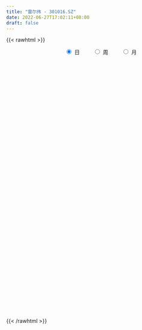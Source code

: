 ```yaml
---
title: "雷尔伟 - 301016.SZ"
date: 2022-06-27T17:02:11+08:00
draft: false
---
```

{{< rawhtml >}}
    <div style="text-align: center">
        <label style="padding: 1rem;"><input style="margin-right: .5rem" type="radio" name="period" value="D" checked onclick="period_change(this)">日</label>
        <label style="padding: 1rem;"><input style="margin-right: .5rem" type="radio" name="period" value="W" onclick="period_change(this)">周</label>
        <label style="padding: 1rem;"><input style="margin-right: .5rem" type="radio" name="period" value="M" onclick="period_change(this)">月</label>
    </div>
    <div id="chart" style="height: 700px;"></div> 
    <script type="text/javascript">
        const D_v = [186336.08,138067.0,94363.76,63588.82,77494.6,63021.48,55853.26,50722.67,37906.29,34483.66,27661.82,32420.92,23193.37,17735.76,17073.54,18374.5,23814.37,24767.81,23320.21,21686.46,23772.18,24422.32,16452.48,17880.66,22732.66,15142.09,35114.64,21502.0,21786.13,27609.75,24748.64,21404.06,21631.78,77965.16,131311.3,84177.32,62937.48,48840.48,49074.59,60360.31,37475.37,68490.25,79176.11,59190.45,52614.86,86066.26,66767.93,58880.04,34633.19,48668.54,33660.46,50636.39,25693.72,33732.15,18457.1,20524.66,18432.46,19070.24,8424.61,16824.95,23121.77,19484.92,12702.62,11439.34,7967.85,9739.4,8016.6,16892.36,16035.56,14629.66,13132.72,10368.51,8815.69,10964.99,7300.69,5743.17,7634.63,13919.0,16526.59,15030.62,9120.58,10511.96,10715.35,7113.65,10077.56,8418.56,8523.39,24746.78,11441.1,12596.58,13283.99,18377.24,13392.57,29586.46,16116.37,11266.97,11647.82,13937.96,15897.59,26681.98,17275.49,16630.6,19092.96,12276.0,37549.49,26038.15,20515.0,11935.72,9103.85,10441.87,10721.79,8073.34,7213.05,13244.44,13041.03,11339.76,11965.83,8591.23,15283.9,16671.95,13710.0,6809.0,5101.87,5042.56,15109.0,11346.0,14697.05,9476.28,10349.14,8061.94,10546.06,8653.19,11746.31,9459.35,8798.81,12245.63,10678.92,13828.16,19637.48,6455.99,5490.39,10829.45,4839.06,8920.27,6070.68,7300.98,6177.2,5203.55,5434.9,7860.63,5444.02,3907.72,6757.41,7852.29,16022.73,10998.86,9500.03,9185.37,11633.37,7929.7,7998.77,4621.94,4465.97,7272.06,7054.66,5073.22,6615.38,8577.16,5792.68,6985.5,4607.35,6675.77,5747.19,7123.33,5565.25,7025.81,23204.79,13063.37,6156.12,4955.79,6959.93,6261.94,7962.87,16104.97,8751.95,5725.82,5101.91,3670.24,6498.23,3888.27,6530.43,3548.28,6284.35,3224.63,2622.65,7198.49,5188.91,5683.85,8170.37,6844.96,13273.65,8990.81,8856.75,6498.97,4731.69,4982.16,9013.09,6454.77,4932.5,5638.75,3573.48,4430.39,4626.0,3636.15,3327.72,4087.08,6775.75,3530.73,4628.87,4908.88,5126.72,8063.37,14277.47,9042.06,6836.56,4912.39,6062.91,4956.96,4368.97,4234.29,6373.24,5553.5,5208.0,5594.18,5935.73,5121.83,5096.58,5060.56,5733.55,5672.93]
const D_histogram = [0.0,-0.5998860399,-1.1613251191,-1.4770494676,-1.4956792054,-1.4596418637,-1.3470592687,-1.2588923907,-1.1386417928,-1.010924754,-0.8420756259,-0.7296826342,-0.6230806251,-0.4783277005,-0.3333912724,-0.1849669424,-0.0793679564,-0.0506382087,-0.0433994844,-0.0186408116,0.0662595755,0.172766807,0.2383383098,0.3419182269,0.4209922924,0.4789636684,0.5833953409,0.6156931279,0.6513747081,0.6743349026,0.6597776034,0.6413860693,0.5735066826,0.7002223037,0.9744910773,1.0234252503,0.8636849472,0.7659044416,0.6994902983,0.7190790829,0.6661007657,0.703553098,0.765400808,0.7864982745,0.59599903,0.6758961115,0.7057543571,0.5881181891,0.4690154684,0.2750342179,0.1227964179,-0.1142775716,-0.2527144621,-0.3923320587,-0.497673091,-0.5818937312,-0.606930152,-0.6598220071,-0.6537826025,-0.5573022343,-0.4557859261,-0.4843076934,-0.5164309704,-0.5409306551,-0.4745336759,-0.3656888659,-0.2982904111,-0.17484551,-0.0440424653,0.0590889257,0.0544577737,0.1042935379,0.1203239135,0.0853331966,0.0346812895,0.0252908873,0.0479406042,0.0172618848,-0.0765438346,-0.2003571885,-0.2486013917,-0.2278775392,-0.2359686285,-0.198617086,-0.1247156738,-0.0602132419,0.0213192474,0.1589809659,0.24893975,0.3266904458,0.372185459,0.4261388574,0.3909731423,0.4413004917,0.4215919739,0.4020927789,0.3821923361,0.3781669354,0.3783353895,0.3598396847,0.338091371,0.2540471082,0.2158320989,0.2021097571,0.2142084696,0.1309643016,-0.0347770531,-0.1566663237,-0.2073090012,-0.2184647189,-0.1986826356,-0.1754097488,-0.1482163964,-0.099231825,-0.0440360356,-0.0541106328,-0.0667915662,-0.063696521,-0.0315851691,-0.04161055,-0.1093348649,-0.1685810321,-0.1769035902,-0.1818248607,-0.1705401639,-0.125688212,-0.0401636938,0.0064732015,0.0537181469,0.0559872789,0.0917230182,0.1131674117,0.1370357173,0.1270363741,0.0883859655,0.1044399,0.0815878832,0.0959891358,0.0172563283,-0.0500309369,-0.1090557241,-0.2125276743,-0.2569012479,-0.3347117515,-0.3392933146,-0.2701594865,-0.1871867661,-0.1160556193,-0.0775088452,-0.0478276423,-0.0417427293,-0.0366314686,0.0091665569,0.0320958399,0.103233958,0.1336154243,0.1142180453,0.1237271943,0.0656964176,0.0531027506,0.0229404381,0.0177568496,0.0201644061,0.0284341316,0.0092473526,-0.0204203157,-0.0671807883,-0.1360902056,-0.1549710257,-0.1226447938,-0.1298374661,-0.2121809753,-0.2123829427,-0.1625200616,-0.085435512,-0.0002405356,0.1015268018,0.136001202,0.1306477499,0.1373280807,0.1342951686,0.1231125584,0.1537143824,0.0911268345,0.0210664877,0.0010011308,-0.046029185,-0.0588888735,-0.0858987973,-0.0780464708,-0.1155854565,-0.1359475275,-0.1735223013,-0.1748480749,-0.1580910771,-0.1113729574,-0.124652183,-0.1094623387,-0.2141834001,-0.3325631083,-0.3868079593,-0.4296761147,-0.3677368968,-0.2795295022,-0.1960753658,-0.1016594418,0.0019293249,0.0637131019,0.1335627202,0.1885473868,0.2149484489,0.2151781969,0.229772449,0.2348505721,0.2357154008,0.2467585489,0.1909259975,0.1741644554,0.1734391038,0.1785785872,0.1848030687,0.210105404,0.2557709317,0.2856958323,0.2946004684,0.2668555779,0.2259201623,0.1592028662,0.1151984541,0.0906651442,0.0551646642,0.0298416762,0.0198153202,0.0077316758,0.0262450406,0.036740457,0.0179639171,0.0207124107,0.03867562,0.0523817749]
const D_fast = [0.0,-0.7498575499,-1.6016279089,-2.2866146242,-2.6791641633,-3.0080372876,-3.2322195098,-3.4587757294,-3.6231855798,-3.7481997294,-3.7898695079,-3.8598971746,-3.9090653218,-3.8838943224,-3.8223057123,-3.720123118,-3.634366121,-3.6182959255,-3.6219070723,-3.6018086024,-3.5003433214,-3.3506443882,-3.2254883079,-3.0364288341,-2.8521066955,-2.6743944024,-2.4241138946,-2.2378928257,-2.0393675685,-1.8478236483,-1.6974365467,-1.5554815634,-1.4799842795,-1.1782130824,-0.6603215396,-0.355531054,-0.2993501202,-0.2056545155,-0.0971960842,0.1021624711,0.2157093453,0.4290499522,0.6822478641,0.8999698993,0.8584704122,1.1073415217,1.3136383565,1.3430317358,1.3411828822,1.2159601862,1.0944214907,0.8287781083,0.6271626023,0.389461991,0.159702686,-0.069991387,-0.2467603458,-0.4646077027,-0.6220139487,-0.6648591392,-0.6772893124,-0.826888003,-0.9881190227,-1.1478513712,-1.2000878109,-1.1826652174,-1.1898393654,-1.1101058418,-0.9903134134,-0.872409791,-0.8634264995,-0.7875173509,-0.7414059969,-0.7550634147,-0.7970449994,-0.8001126797,-0.7654778119,-0.79184106,-0.904782738,-1.078685389,-1.1890799402,-1.2253254725,-1.2924087189,-1.3047114479,-1.2619889541,-1.2125398327,-1.1256775315,-0.9482705716,-0.79607685,-0.6366535428,-0.4981121648,-0.337624052,-0.2750464816,-0.1143940092,-0.0287045336,0.0523194662,0.1279671074,0.2184834405,0.3132357421,0.3846999584,0.4474744874,0.4269420017,0.4426850172,0.4794901146,0.5451409446,0.4946378519,0.3202022339,0.1591463824,0.0566764546,-0.0090954428,-0.0389840184,-0.0595635688,-0.0694243155,-0.0452477003,-0.0010609198,-0.0246631753,-0.0540420002,-0.0668710853,-0.0426560256,-0.0630840441,-0.1581420751,-0.2595335003,-0.312081956,-0.3624594417,-0.3938097858,-0.3803798869,-0.3048962922,-0.2566410965,-0.1959666144,-0.1797006627,-0.1210341688,-0.0712979224,-0.0131706875,0.0085890628,-0.0079648543,0.0341990551,0.0317440091,0.0701425457,-0.0042761798,-0.0840711792,-0.1703598975,-0.3269637662,-0.4355626518,-0.5970510932,-0.686455985,-0.6848620286,-0.6486859997,-0.6065687577,-0.5873991948,-0.5696749026,-0.5740256719,-0.5780722784,-0.5299826136,-0.4990293707,-0.402082763,-0.3382974406,-0.3291403084,-0.2886993608,-0.3303060331,-0.3296240124,-0.3540512155,-0.3547955915,-0.3473469334,-0.331968675,-0.3488436159,-0.3836163631,-0.4471720328,-0.5501040015,-0.607727578,-0.6060625446,-0.6457145834,-0.7811033365,-0.8344010395,-0.8251681739,-0.7694425022,-0.6843076598,-0.5571586218,-0.4886839212,-0.4613754358,-0.4203630848,-0.3898222048,-0.3702266754,-0.3011962558,-0.3410020951,-0.4057958199,-0.4256108941,-0.4841485062,-0.511730413,-0.5602150362,-0.5718743274,-0.6383096772,-0.6926586301,-0.7736139792,-0.8186517715,-0.841417543,-0.8225426626,-0.866984934,-0.8791606744,-1.0374275858,-1.238948071,-1.3898949119,-1.5401820959,-1.5701771022,-1.5518520832,-1.5174167882,-1.4484157247,-1.3443446268,-1.2666325743,-1.1633922759,-1.0612707626,-0.9811325883,-0.9271082911,-0.8550709268,-0.7912801607,-0.7314864817,-0.6587536964,-0.6668547484,-0.6400751766,-0.5974407523,-0.5476566221,-0.4952313734,-0.4174026871,-0.3077944265,-0.2064455678,-0.1238908146,-0.0849218106,-0.0693771857,-0.0962937652,-0.1114985638,-0.1133655876,-0.1350749015,-0.1529374706,-0.1580099965,-0.168160722,-0.143086097,-0.1234055663,-0.137691127,-0.1297645306,-0.1021324163,-0.0753308178]
const D_slow = [0.0,-0.14997151,-0.4403027898,-0.8095651566,-1.183484958,-1.5483954239,-1.8851602411,-2.1998833387,-2.4845437869,-2.7372749754,-2.9477938819,-3.1302145405,-3.2859846967,-3.4055666219,-3.48891444,-3.5351561756,-3.5549981647,-3.5676577168,-3.5785075879,-3.5831677908,-3.5666028969,-3.5234111952,-3.4638266177,-3.378347061,-3.2730989879,-3.1533580708,-3.0075092356,-2.8535859536,-2.6907422766,-2.5221585509,-2.3572141501,-2.1968676327,-2.0534909621,-1.8784353861,-1.6348126168,-1.3789563043,-1.1630350674,-0.971558957,-0.7966863825,-0.6169166118,-0.4503914203,-0.2745031458,-0.0831529438,0.1134716248,0.2624713823,0.4314454102,0.6078839994,0.7549135467,0.8721674138,0.9409259683,0.9716250728,0.9430556799,0.8798770644,0.7817940497,0.6573757769,0.5119023442,0.3601698062,0.1952143044,0.0317686538,-0.1075569048,-0.2215033863,-0.3425803097,-0.4716880523,-0.6069207161,-0.725554135,-0.8169763515,-0.8915489543,-0.9352603318,-0.9462709481,-0.9314987167,-0.9178842733,-0.8918108888,-0.8617299104,-0.8403966113,-0.8317262889,-0.8254035671,-0.813418416,-0.8091029448,-0.8282389034,-0.8783282006,-0.9404785485,-0.9974479333,-1.0564400904,-1.1060943619,-1.1372732803,-1.1523265908,-1.146996779,-1.1072515375,-1.0450166,-0.9633439885,-0.8702976238,-0.7637629094,-0.6660196239,-0.5556945009,-0.4502965075,-0.3497733127,-0.2542252287,-0.1596834948,-0.0650996475,0.0248602737,0.1093831165,0.1728948935,0.2268529182,0.2773803575,0.3309324749,0.3636735503,0.354979287,0.3158127061,0.2639854558,0.2093692761,0.1596986172,0.11584618,0.0787920809,0.0539841247,0.0429751158,0.0294474576,0.012749566,-0.0031745643,-0.0110708565,-0.021473494,-0.0488072103,-0.0909524683,-0.1351783658,-0.180634581,-0.2232696219,-0.2546916749,-0.2647325984,-0.263114298,-0.2496847613,-0.2356879416,-0.212757187,-0.1844653341,-0.1502064048,-0.1184473113,-0.0963508199,-0.0702408449,-0.0498438741,-0.0258465901,-0.0215325081,-0.0340402423,-0.0613041733,-0.1144360919,-0.1786614039,-0.2623393417,-0.3471626704,-0.414702542,-0.4614992336,-0.4905131384,-0.5098903497,-0.5218472603,-0.5322829426,-0.5414408097,-0.5391491705,-0.5311252105,-0.505316721,-0.471912865,-0.4433583536,-0.4124265551,-0.3960024507,-0.382726763,-0.3769916535,-0.3725524411,-0.3675113396,-0.3604028067,-0.3580909685,-0.3631960474,-0.3799912445,-0.4140137959,-0.4527565523,-0.4834177508,-0.5158771173,-0.5689223611,-0.6220180968,-0.6626481122,-0.6840069902,-0.6840671241,-0.6586854237,-0.6246851232,-0.5920231857,-0.5576911655,-0.5241173734,-0.4933392338,-0.4549106382,-0.4321289296,-0.4268623076,-0.4266120249,-0.4381193212,-0.4528415396,-0.4743162389,-0.4938278566,-0.5227242207,-0.5567111026,-0.6000916779,-0.6438036966,-0.6833264659,-0.7111697053,-0.742332751,-0.7696983357,-0.8232441857,-0.9063849628,-1.0030869526,-1.1105059813,-1.2024402055,-1.272322581,-1.3213414225,-1.3467562829,-1.3462739517,-1.3303456762,-1.2969549962,-1.2498181495,-1.1960810372,-1.142286488,-1.0848433758,-1.0261307327,-0.9672018825,-0.9055122453,-0.8577807459,-0.8142396321,-0.7708798561,-0.7262352093,-0.6800344421,-0.6275080911,-0.5635653582,-0.4921414001,-0.418491283,-0.3517773885,-0.2952973479,-0.2554966314,-0.2266970179,-0.2040307318,-0.1902395658,-0.1827791467,-0.1778253167,-0.1758923977,-0.1693311376,-0.1601460233,-0.1556550441,-0.1504769414,-0.1408080364,-0.1277125926]
const D_data = [['2021-06-30', 35.0, 43.14, 31.5, 45.5],['2021-07-01', 35.48, 33.74, 33.45, 38.59],['2021-07-02', 33.68, 30.32, 30.3, 33.68],['2021-07-05', 29.85, 29.87, 29.2, 31.73],['2021-07-06', 29.96, 31.35, 29.22, 31.96],['2021-07-07', 30.5, 30.7, 30.08, 32.07],['2021-07-08', 30.5, 30.69, 30.06, 31.32],['2021-07-09', 30.42, 29.59, 29.54, 30.87],['2021-07-12', 29.68, 29.26, 29.1, 29.88],['2021-07-13', 29.32, 28.79, 28.57, 29.36],['2021-07-14', 28.8, 28.96, 28.61, 29.13],['2021-07-15', 28.79, 27.95, 27.72, 28.98],['2021-07-16', 27.94, 27.47, 27.46, 28.1],['2021-07-19', 27.1, 27.71, 27.08, 27.71],['2021-07-20', 27.55, 27.68, 27.22, 27.77],['2021-07-21', 27.6, 27.81, 27.53, 27.94],['2021-07-22', 27.93, 27.35, 27.13, 27.93],['2021-07-23', 27.05, 26.19, 26.1, 27.3],['2021-07-26', 26.35, 25.47, 25.0, 26.57],['2021-07-27', 25.38, 25.24, 25.0, 26.05],['2021-07-28', 25.26, 25.8, 24.59, 25.94],['2021-07-29', 25.8, 26.18, 25.57, 26.48],['2021-07-30', 26.14, 25.8, 25.61, 26.14],['2021-08-02', 25.68, 26.48, 25.3, 26.5],['2021-08-03', 26.48, 26.5, 26.2, 27.19],['2021-08-04', 26.3, 26.51, 26.2, 26.77],['2021-08-05', 26.35, 27.52, 26.28, 27.77],['2021-08-06', 27.26, 27.05, 26.85, 27.37],['2021-08-09', 27.25, 27.39, 27.11, 27.88],['2021-08-10', 27.43, 27.55, 27.15, 27.87],['2021-08-11', 27.75, 27.29, 27.18, 27.85],['2021-08-12', 27.36, 27.35, 26.91, 27.54],['2021-08-13', 27.63, 26.68, 26.57, 27.68],['2021-08-16', 26.88, 29.51, 26.6, 30.08],['2021-08-17', 29.27, 32.87, 29.15, 35.0],['2021-08-18', 30.94, 31.51, 30.36, 32.14],['2021-08-19', 31.06, 29.17, 28.8, 31.4],['2021-08-20', 29.6, 29.75, 29.03, 30.25],['2021-08-23', 29.61, 30.16, 29.16, 30.58],['2021-08-24', 30.19, 31.58, 29.62, 31.96],['2021-08-25', 31.3, 31.06, 30.64, 31.35],['2021-08-26', 30.66, 32.65, 30.53, 33.4],['2021-08-27', 32.19, 33.79, 31.66, 35.8],['2021-08-30', 33.1, 34.13, 32.31, 34.98],['2021-08-31', 33.72, 31.6, 31.2, 33.72],['2021-09-01', 31.7, 35.25, 31.11, 37.01],['2021-09-02', 34.7, 35.55, 33.96, 36.44],['2021-09-03', 34.68, 34.08, 33.0, 34.9],['2021-09-06', 33.87, 33.96, 33.33, 35.13],['2021-09-07', 34.0, 32.6, 32.2, 34.34],['2021-09-08', 32.6, 32.48, 31.77, 32.99],['2021-09-09', 32.3, 30.5, 30.39, 32.86],['2021-09-10', 30.49, 30.7, 30.02, 30.99],['2021-09-13', 30.68, 29.79, 28.88, 30.68],['2021-09-14', 29.52, 29.3, 28.92, 29.7],['2021-09-15', 29.43, 28.7, 28.37, 29.43],['2021-09-16', 28.67, 28.73, 28.5, 29.43],['2021-09-17', 28.71, 27.7, 27.59, 29.04],['2021-09-22', 27.35, 27.8, 27.33, 27.98],['2021-09-23', 28.11, 28.72, 27.99, 28.96],['2021-09-24', 29.09, 28.89, 28.66, 29.97],['2021-09-27', 28.89, 27.04, 26.9, 29.0],['2021-09-28', 27.0, 26.37, 26.36, 27.18],['2021-09-29', 26.39, 25.81, 25.8, 26.6],['2021-09-30', 25.8, 26.56, 25.8, 26.7],['2021-10-08', 26.98, 27.12, 26.92, 27.86],['2021-10-11', 27.28, 26.69, 26.57, 27.3],['2021-10-12', 26.7, 27.59, 26.69, 28.19],['2021-10-13', 27.66, 28.15, 27.31, 28.46],['2021-10-14', 28.13, 28.31, 27.59, 28.8],['2021-10-15', 28.28, 27.14, 27.13, 28.28],['2021-10-18', 27.08, 27.88, 27.0, 28.0],['2021-10-19', 27.75, 27.6, 27.37, 28.25],['2021-10-20', 27.5, 26.87, 26.85, 27.7],['2021-10-21', 27.2, 26.37, 26.31, 27.2],['2021-10-22', 26.3, 26.63, 26.3, 26.77],['2021-10-25', 26.7, 26.98, 26.28, 27.19],['2021-10-26', 26.48, 26.2, 25.92, 26.89],['2021-10-27', 26.06, 24.93, 24.61, 26.27],['2021-10-28', 24.92, 23.73, 23.58, 25.07],['2021-10-29', 23.96, 23.9, 23.65, 24.24],['2021-11-01', 23.95, 24.36, 23.56, 24.45],['2021-11-02', 24.36, 23.7, 23.56, 24.5],['2021-11-03', 23.63, 24.02, 23.6, 24.05],['2021-11-04', 23.98, 24.49, 23.86, 24.65],['2021-11-05', 24.46, 24.51, 24.2, 24.72],['2021-11-08', 24.55, 24.94, 24.38, 24.98],['2021-11-09', 24.77, 26.15, 24.77, 26.53],['2021-11-10', 25.89, 26.18, 25.78, 26.29],['2021-11-11', 25.9, 26.57, 25.9, 26.69],['2021-11-12', 26.67, 26.65, 26.15, 26.8],['2021-11-15', 26.73, 27.23, 26.65, 27.63],['2021-11-16', 27.21, 26.39, 26.24, 27.23],['2021-11-17', 26.89, 27.75, 26.54, 28.49],['2021-11-18', 27.31, 27.23, 27.1, 27.95],['2021-11-19', 26.97, 27.4, 26.97, 27.68],['2021-11-22', 27.45, 27.56, 27.12, 27.62],['2021-11-23', 27.55, 27.97, 27.3, 28.03],['2021-11-24', 28.0, 28.3, 27.55, 28.44],['2021-11-25', 29.0, 28.31, 28.2, 29.69],['2021-11-26', 28.13, 28.45, 27.83, 28.75],['2021-11-29', 27.92, 27.64, 27.29, 28.33],['2021-11-30', 27.86, 28.1, 27.38, 28.8],['2021-12-01', 28.4, 28.47, 28.03, 28.59],['2021-12-02', 28.39, 29.0, 27.72, 29.68],['2021-12-03', 28.7, 27.8, 27.6, 28.85],['2021-12-06', 27.7, 26.18, 26.09, 27.97],['2021-12-07', 26.35, 25.92, 25.56, 26.4],['2021-12-08', 25.89, 26.24, 25.88, 26.48],['2021-12-09', 26.21, 26.43, 26.0, 26.69],['2021-12-10', 26.42, 26.7, 26.2, 26.95],['2021-12-13', 26.6, 26.73, 26.46, 26.92],['2021-12-14', 26.61, 26.8, 26.52, 26.85],['2021-12-15', 26.88, 27.19, 26.79, 27.36],['2021-12-16', 27.19, 27.5, 27.01, 27.56],['2021-12-17', 27.5, 26.77, 26.7, 27.59],['2021-12-20', 26.77, 26.63, 26.5, 27.65],['2021-12-21', 26.52, 26.75, 26.31, 26.94],['2021-12-22', 26.77, 27.17, 26.6, 27.56],['2021-12-23', 27.11, 26.67, 26.1, 27.23],['2021-12-24', 26.5, 25.67, 25.65, 26.96],['2021-12-27', 25.51, 25.31, 24.92, 25.55],['2021-12-28', 25.35, 25.61, 25.35, 25.67],['2021-12-29', 25.61, 25.45, 25.22, 25.7],['2021-12-30', 25.25, 25.5, 24.61, 25.53],['2021-12-31', 25.49, 25.92, 25.25, 25.96],['2022-01-04', 26.23, 26.68, 25.81, 27.0],['2022-01-05', 26.68, 26.5, 26.18, 26.98],['2022-01-06', 26.4, 26.75, 26.23, 26.85],['2022-01-07', 26.71, 26.33, 26.3, 26.9],['2022-01-10', 26.0, 26.88, 26.0, 27.18],['2022-01-11', 26.73, 26.91, 26.73, 27.4],['2022-01-12', 27.0, 27.14, 26.86, 27.38],['2022-01-13', 27.17, 26.84, 26.71, 27.17],['2022-01-14', 26.62, 26.42, 26.34, 26.95],['2022-01-17', 26.42, 27.11, 26.2, 27.23],['2022-01-18', 27.12, 26.67, 26.49, 27.13],['2022-01-19', 26.6, 27.18, 26.53, 27.26],['2022-01-20', 27.18, 25.88, 25.8, 27.18],['2022-01-21', 25.88, 25.61, 25.41, 26.09],['2022-01-24', 25.63, 25.3, 25.18, 25.69],['2022-01-25', 25.15, 24.16, 24.01, 25.7],['2022-01-26', 24.51, 24.29, 24.11, 24.56],['2022-01-27', 24.29, 23.27, 23.2, 24.47],['2022-01-28', 23.41, 23.65, 23.3, 23.96],['2022-02-07', 23.96, 24.45, 23.81, 24.58],['2022-02-08', 24.45, 24.79, 24.13, 24.82],['2022-02-09', 24.68, 24.87, 24.52, 25.06],['2022-02-10', 24.87, 24.61, 24.5, 24.87],['2022-02-11', 24.6, 24.56, 24.05, 24.8],['2022-02-14', 24.58, 24.25, 24.11, 24.76],['2022-02-15', 24.15, 24.16, 24.06, 24.5],['2022-02-16', 24.19, 24.72, 24.19, 24.76],['2022-02-17', 24.72, 24.56, 24.5, 25.0],['2022-02-18', 24.43, 25.4, 24.1, 25.58],['2022-02-21', 25.02, 25.19, 25.02, 25.4],['2022-02-22', 25.0, 24.63, 24.37, 25.11],['2022-02-23', 24.54, 25.0, 24.42, 25.25],['2022-02-24', 25.26, 24.04, 23.85, 25.26],['2022-02-25', 24.24, 24.41, 24.24, 24.9],['2022-02-28', 24.45, 24.05, 23.66, 24.45],['2022-03-01', 24.14, 24.23, 24.02, 24.38],['2022-03-02', 24.17, 24.28, 23.98, 24.33],['2022-03-03', 24.37, 24.35, 24.25, 24.66],['2022-03-04', 24.25, 23.94, 23.9, 24.5],['2022-03-07', 23.89, 23.62, 23.58, 23.98],['2022-03-08', 23.66, 23.11, 23.08, 23.76],['2022-03-09', 23.11, 22.38, 21.34, 23.3],['2022-03-10', 22.9, 22.59, 22.59, 23.09],['2022-03-11', 22.59, 23.09, 22.04, 23.2],['2022-03-14', 22.98, 22.49, 22.46, 23.03],['2022-03-15', 22.38, 21.09, 21.01, 22.45],['2022-03-16', 21.3, 21.64, 20.78, 21.89],['2022-03-17', 21.98, 22.16, 21.73, 22.57],['2022-03-18', 22.44, 22.65, 22.13, 22.77],['2022-03-21', 22.83, 23.06, 22.59, 23.06],['2022-03-22', 23.26, 23.72, 23.11, 24.68],['2022-03-23', 23.65, 23.25, 23.15, 23.8],['2022-03-24', 23.11, 22.85, 22.73, 23.43],['2022-03-25', 22.98, 23.03, 22.8, 23.2],['2022-03-28', 22.81, 22.95, 22.21, 23.1],['2022-03-29', 23.0, 22.84, 22.65, 23.29],['2022-03-30', 23.33, 23.46, 22.71, 23.46],['2022-03-31', 22.5, 22.24, 21.95, 22.56],['2022-04-01', 22.12, 21.77, 21.62, 22.13],['2022-04-06', 21.68, 22.1, 21.68, 22.24],['2022-04-07', 22.01, 21.5, 21.47, 22.08],['2022-04-08', 21.82, 21.66, 21.23, 21.92],['2022-04-11', 21.8, 21.25, 21.21, 22.05],['2022-04-12', 21.35, 21.5, 20.8, 21.57],['2022-04-13', 21.56, 20.7, 20.62, 21.56],['2022-04-14', 20.79, 20.58, 20.51, 20.84],['2022-04-15', 20.6, 20.0, 19.93, 20.6],['2022-04-18', 20.0, 20.12, 19.42, 20.38],['2022-04-19', 19.98, 20.16, 19.98, 20.37],['2022-04-20', 20.08, 20.5, 20.08, 21.0],['2022-04-21', 20.5, 19.64, 19.64, 20.57],['2022-04-22', 19.42, 19.8, 19.13, 20.0],['2022-04-25', 19.48, 17.81, 17.68, 19.51],['2022-04-26', 17.83, 16.69, 16.65, 18.18],['2022-04-27', 16.2, 16.6, 15.42, 16.68],['2022-04-28', 16.37, 16.0, 15.85, 16.81],['2022-04-29', 15.96, 16.88, 15.96, 17.11],['2022-05-05', 16.7, 17.18, 16.68, 17.56],['2022-05-06', 16.72, 17.21, 16.55, 17.31],['2022-05-09', 17.04, 17.52, 17.04, 17.63],['2022-05-10', 17.45, 17.94, 17.16, 18.06],['2022-05-11', 17.71, 17.7, 17.7, 18.39],['2022-05-12', 17.76, 18.05, 17.68, 18.1],['2022-05-13', 18.06, 18.15, 17.89, 18.35],['2022-05-16', 18.31, 18.0, 17.92, 18.39],['2022-05-17', 18.0, 17.75, 17.53, 18.12],['2022-05-18', 17.76, 17.99, 17.67, 18.28],['2022-05-19', 17.76, 17.96, 17.75, 18.09],['2022-05-20', 18.0, 17.97, 17.86, 18.25],['2022-05-23', 17.91, 18.19, 17.91, 18.22],['2022-05-24', 18.16, 17.28, 17.1, 18.32],['2022-05-25', 17.6, 17.6, 17.1, 17.62],['2022-05-26', 17.77, 17.78, 17.29, 17.9],['2022-05-27', 17.78, 17.9, 17.59, 18.1],['2022-05-30', 17.89, 17.99, 17.64, 18.03],['2022-05-31', 18.1, 18.38, 17.74, 18.42],['2022-06-01', 18.39, 18.93, 18.17, 19.08],['2022-06-02', 19.02, 19.08, 18.58, 19.25],['2022-06-06', 19.08, 19.09, 18.96, 19.32],['2022-06-07', 19.18, 18.75, 18.58, 19.18],['2022-06-08', 18.75, 18.55, 18.15, 18.91],['2022-06-09', 18.64, 18.05, 17.94, 18.7],['2022-06-10', 17.99, 18.11, 17.92, 18.32],['2022-06-13', 18.0, 18.22, 17.9, 18.49],['2022-06-14', 18.22, 17.95, 17.45, 18.23],['2022-06-15', 17.81, 17.92, 17.81, 18.19],['2022-06-16', 17.83, 18.01, 17.8, 18.31],['2022-06-17', 18.0, 17.91, 17.47, 18.04],['2022-06-20', 17.93, 18.3, 17.75, 18.36],['2022-06-21', 18.31, 18.28, 18.03, 18.6],['2022-06-22', 18.5, 17.89, 17.81, 18.5],['2022-06-23', 18.0, 18.11, 17.8, 18.16],['2022-06-24', 18.16, 18.36, 18.11, 18.44],['2022-06-27', 18.36, 18.41, 18.28, 18.52]]
const W_v = [418766.84,310680.83,155666.06,101765.98,109653.65,112372.05,117180.36,405231.74,294576.63,323519.54,193292.3,110216.61,48371.33,51594.73,9739.4,68706.9,43193.05,62231.42,46837.08,70591.84,88739.61,85440.84,111587.2,62718.23,52911.62,66222.91,43408.43,42584.41,49203.72,62846.18,36149.85,31977.26,39984.17,49247.33,31413.4,33043.94,29718.89,54405.88,46041.66,14497.97,26749.56,23918.53,46136.54,11230.66,31021.27,19593.74,23931.31,36509.62,27137.79,26963.21,26948.25,5672.93]
const W_histogram = [0.0,-0.0465868946,-0.2085317619,-0.3802092305,-0.4913229938,-0.4528710398,-0.4250423374,-0.1848293888,0.2382339284,0.5138674136,0.4472635394,0.192874712,0.1010778074,-0.1088660377,-0.197175317,-0.2386292245,-0.2818214879,-0.4648719948,-0.5117765947,-0.372081293,-0.2106103508,-0.0243301098,0.0593004257,0.0453549572,0.0455450778,-0.0201853277,-0.0375878929,-0.0134907361,0.0149635253,-0.0128128862,-0.147738619,-0.1592570194,-0.0969265385,-0.1081418859,-0.1314347442,-0.1850276481,-0.2282156475,-0.2097674339,-0.2578367883,-0.2711002151,-0.3601521566,-0.3980439723,-0.5745600834,-0.6199930051,-0.5405419899,-0.4572248748,-0.3677901332,-0.1985989508,-0.1250425878,-0.0658596246,0.0228434904,0.0998201703]
const W_fast = [0.0,-0.0582336182,-0.272311426,-0.5390412022,-0.772985714,-0.84775152,-0.9261834019,-0.7321778006,-0.2495560012,0.1545443373,0.199756348,-0.0064138014,-0.0729412541,-0.3101016087,-0.4477047172,-0.5488159308,-0.6624635662,-0.9617320718,-1.1365808203,-1.0899058419,-0.9810874874,-0.8008897739,-0.702434132,-0.7050408612,-0.6934644711,-0.7642412086,-0.7910407469,-0.7703162742,-0.7381211314,-0.7691007645,-0.9409611521,-0.9922938073,-0.9541949611,-0.9924457799,-1.0485973243,-1.1484471403,-1.2486890515,-1.2826826964,-1.3952112479,-1.4762497284,-1.6553397091,-1.7927425179,-2.1128986498,-2.3133298228,-2.369014305,-2.4000034087,-2.4025162004,-2.2829747557,-2.2406790397,-2.1979609825,-2.1035469949,-2.0016152725]
const W_slow = [0.0,-0.0116467236,-0.0637796641,-0.1588319717,-0.2816627202,-0.3948804802,-0.5011410645,-0.5473484117,-0.4877899296,-0.3593230762,-0.2475071914,-0.1992885134,-0.1740190615,-0.201235571,-0.2505294002,-0.3101867063,-0.3806420783,-0.496860077,-0.6248042257,-0.7178245489,-0.7704771366,-0.7765596641,-0.7617345577,-0.7503958184,-0.7390095489,-0.7440558809,-0.7534528541,-0.7568255381,-0.7530846568,-0.7562878783,-0.7932225331,-0.8330367879,-0.8572684226,-0.884303894,-0.9171625801,-0.9634194921,-1.020473404,-1.0729152625,-1.1373744595,-1.2051495133,-1.2951875525,-1.3946985456,-1.5383385664,-1.6933368177,-1.8284723151,-1.9427785339,-2.0347260672,-2.0843758049,-2.1156364518,-2.132101358,-2.1263904854,-2.1014354428]
const W_data = [['2021-07-02', 35.0, 30.32, 30.3, 45.5],['2021-07-09', 29.85, 29.59, 29.2, 32.07],['2021-07-16', 29.68, 27.47, 27.46, 29.88],['2021-07-23', 27.1, 26.19, 26.1, 27.94],['2021-07-30', 26.35, 25.8, 24.59, 26.57],['2021-08-06', 25.68, 27.05, 25.3, 27.77],['2021-08-13', 27.25, 26.68, 26.57, 27.88],['2021-08-20', 26.88, 29.75, 26.6, 35.0],['2021-08-27', 29.61, 33.79, 29.16, 35.8],['2021-09-03', 33.1, 34.08, 31.11, 37.01],['2021-09-10', 33.87, 30.7, 30.02, 35.13],['2021-09-17', 30.68, 27.7, 27.59, 30.68],['2021-09-24', 27.35, 28.89, 27.33, 29.97],['2021-09-30', 28.89, 26.56, 25.8, 29.0],['2021-10-08', 26.98, 27.12, 26.92, 27.86],['2021-10-15', 27.28, 27.14, 26.57, 28.8],['2021-10-22', 27.08, 26.63, 26.3, 28.25],['2021-10-29', 26.7, 23.9, 23.58, 27.19],['2021-11-05', 23.95, 24.51, 23.56, 24.72],['2021-11-12', 24.55, 26.65, 24.38, 26.8],['2021-11-19', 26.73, 27.4, 26.24, 28.49],['2021-11-26', 27.45, 28.45, 27.12, 29.69],['2021-12-03', 27.92, 27.8, 27.29, 29.68],['2021-12-10', 27.7, 26.7, 25.56, 27.97],['2021-12-17', 26.6, 26.77, 26.46, 27.59],['2021-12-24', 26.77, 25.67, 25.65, 27.65],['2021-12-31', 25.51, 25.92, 24.61, 25.96],['2022-01-07', 26.23, 26.33, 25.81, 27.0],['2022-01-14', 26.0, 26.42, 26.0, 27.4],['2022-01-21', 26.42, 25.61, 25.41, 27.26],['2022-01-28', 25.63, 23.65, 23.2, 25.7],['2022-02-11', 23.96, 24.56, 23.81, 25.06],['2022-02-18', 24.58, 25.4, 24.06, 25.58],['2022-02-25', 25.02, 24.41, 23.85, 25.4],['2022-03-04', 24.45, 23.94, 23.66, 24.66],['2022-03-11', 23.89, 23.09, 21.34, 23.98],['2022-03-18', 22.98, 22.65, 20.78, 23.03],['2022-03-25', 22.83, 23.03, 22.59, 24.68],['2022-04-01', 22.81, 21.77, 21.62, 23.46],['2022-04-08', 21.68, 21.66, 21.23, 22.24],['2022-04-15', 21.8, 20.0, 19.93, 22.05],['2022-04-22', 20.0, 19.8, 19.13, 21.0],['2022-04-29', 19.48, 16.88, 15.42, 19.51],['2022-05-06', 16.7, 17.21, 16.55, 17.56],['2022-05-13', 17.04, 18.15, 17.04, 18.39],['2022-05-20', 18.31, 17.97, 17.53, 18.39],['2022-05-27', 17.91, 17.9, 17.1, 18.32],['2022-06-02', 17.89, 19.08, 17.64, 19.25],['2022-06-10', 19.08, 18.11, 17.92, 19.32],['2022-06-17', 18.0, 17.91, 17.45, 18.49],['2022-06-24', 17.93, 18.36, 17.75, 18.6],['2022-07-01', 18.36, 18.41, 18.28, 18.52]]
const M_v = [186336.08,910197.2800000001,1041166.09,615189.2,183870.77,327332.93,301124.83,190784.16,129207.53,177873.05,120054.55,98967.07,110041.71]
const M_histogram = [0.0,-1.1065982906,-1.3695183383,-1.7785165713,-2.1016937786,-1.9115591875,-1.8124577401,-1.7772217972,-1.6094188311,-1.504690778,-1.6681100878,-1.5494411255,-1.3504659983]
const M_fast = [0.0,-1.3832478632,-1.9885474956,-2.8421748713,-3.6907755234,-3.9785307291,-4.3325437167,-4.7416132231,-4.9761649648,-5.2476096062,-5.828056438,-6.096747757,-6.2353891294]
const M_slow = [0.0,-0.2766495726,-0.6190291572,-1.0636583001,-1.5890817447,-2.0669715416,-2.5200859766,-2.9643914259,-3.3667461337,-3.7429188282,-4.1599463502,-4.5473066315,-4.8849231311]
const M_data = [['2021-06-30', 35.0, 43.14, 31.5, 45.5],['2021-07-30', 35.48, 25.8, 24.59, 38.59],['2021-08-31', 25.68, 31.6, 25.3, 35.8],['2021-09-30', 31.7, 26.56, 25.8, 37.01],['2021-10-29', 26.98, 23.9, 23.58, 28.8],['2021-11-30', 23.95, 28.1, 23.56, 29.69],['2021-12-31', 28.4, 25.92, 24.61, 29.68],['2022-01-28', 26.23, 23.65, 23.2, 27.4],['2022-02-28', 23.96, 24.05, 23.66, 25.58],['2022-03-31', 24.14, 22.24, 20.78, 24.68],['2022-04-29', 22.12, 16.88, 15.42, 22.24],['2022-05-31', 16.7, 18.38, 16.55, 18.42],['2022-06-30', 18.39, 18.41, 17.45, 19.32]]
        const D_a = [null,null,null,null,null,null,null,null,null,null,null,null,null,null,null,null,null,null,null,null,24.59,null,null,null,null,null,null,null,null,null,null,null,null,null,null,null,null,null,null,null,null,null,null,null,null,null,36.44,null,null,null,null,null,null,null,null,null,null,null,null,null,null,null,null,25.8,null,null,null,null,null,28.8,null,null,null,null,null,null,null,null,null,null,null,23.56,null,null,null,null,null,null,null,null,null,null,null,null,null,null,null,null,null,29.69,null,null,null,null,null,null,null,25.56,null,null,null,null,null,null,null,null,27.65,null,null,null,null,null,null,null,24.61,null,null,null,null,null,null,27.4,null,null,null,null,null,null,null,null,null,null,null,23.2,null,null,null,null,null,null,null,null,null,null,25.58,null,null,null,null,null,null,null,null,null,null,null,null,null,null,null,null,null,20.78,null,null,null,24.68,null,null,null,null,null,null,null,null,null,null,null,null,null,null,null,null,null,null,null,null,null,null,null,15.42,null,null,null,null,null,null,18.39,null,null,null,null,null,null,null,null,null,17.1,null,null,null,null,null,null,19.32,null,null,null,null,null,17.45,null,null,null,null,18.6,null,null,null,null]
const W_a = [null,null,null,null,24.59,null,null,null,null,37.01,null,null,null,null,null,null,null,null,23.56,null,null,null,null,null,null,27.65,null,null,null,null,null,null,null,null,null,null,null,null,null,null,null,null,15.42,null,null,null,null,null,19.32,null,null,null]
const M_a = [null,null,null,null,null,null,null,null,null,null,15.42,null,null]
        const D_b = [[{ coord: ['2021-07-28', 28.8] }, { coord: ['2022-01-11', 25.8] }],[{ coord: ['2022-01-27', 24.68] }, { coord: ['2022-03-22', 23.2] }],[{ coord: ['2022-04-27', 18.39] }, { coord: ['2022-06-14', 17.1] }]]
const W_b = [[{ coord: ['2021-07-30', 27.65] }, { coord: ['2021-12-24', 24.59] }]]
const M_b = []
    </script>
{{< /rawhtml >}}